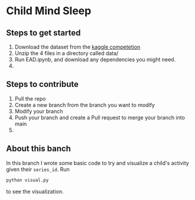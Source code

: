 # Child Mind Sleep

## Steps to get started

1. Download the dataset from the [kaggle competetion](https://www.kaggle.com/competitions/child-mind-institute-detect-sleep-states/data)
2. Unzip the 4 files in a directory called data/
3. Run EAD.ipynb, and download any dependencies you might need.
4. 

## Steps to contribute

1. Pull the repo
2. Create a new branch from the branch you want to modify
3. Modify your branch
4. Push your branch and create a Pull request to merge your branch into main
5. 

## About this banch

In this branch I wrote some basic code to try and visualize a child's activity given their `series_id`. Run 

```sh
python visual.py
```

to see the visualization.
